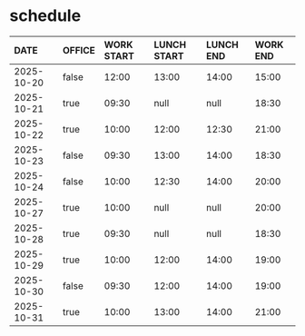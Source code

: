 # schedule

| DATE | OFFICE | WORK START | LUNCH START | LUNCH END | WORK END |
| :-- | :-- | :-- | :-- | :-- | :-- |
| 2025-10-20 | false | 12:00 | 13:00 | 14:00 | 15:00 |
| 2025-10-21 | true | 09:30 | null | null | 18:30 |
| 2025-10-22 | true | 10:00 | 12:00 | 12:30 | 21:00 |
| 2025-10-23 | false | 09:30 | 13:00 | 14:00 | 18:30 |
| 2025-10-24 | false | 10:00 | 12:30 | 14:00 | 20:00 |
| 2025-10-27 | true | 10:00 | null | null | 20:00 |
| 2025-10-28 | true | 09:30 | null | null | 18:30 |
| 2025-10-29 | true | 10:00 | 12:00 | 14:00 | 19:00 |
| 2025-10-30 | false | 09:30 | 12:00 | 14:00 | 19:00 |
| 2025-10-31 | true | 10:00 | 13:00 | 14:00 | 21:00 |
